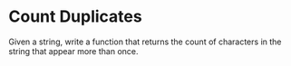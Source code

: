 # Count Duplicates

Given a string, write a function that returns the count of characters in the string that appear more than once.
